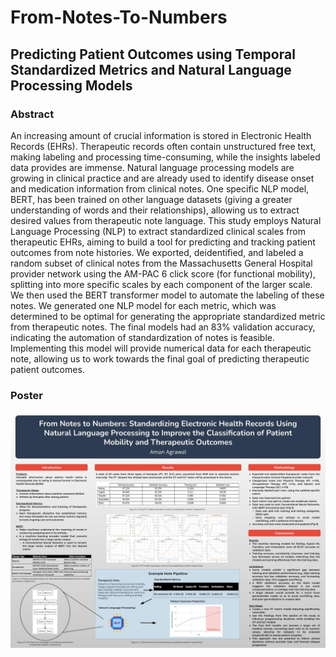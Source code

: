 # From-Notes-To-Numbers
## Predicting Patient Outcomes using Temporal Standardized Metrics and Natural Language Processing Models

### Abstract
An increasing amount of crucial information is stored in Electronic Health Records (EHRs). Therapeutic records often contain unstructured free text, making labeling and processing time-consuming, while the insights labeled data provides are immense. Natural language processing models are growing in clinical practice and are already used to identify disease onset and medication information from clinical notes. One specific NLP model, BERT, has been trained on other language datasets (giving a greater understanding of words and their relationships), allowing us to extract desired values from therapeutic note language. This study employs Natural Language Processing (NLP) to extract standardized clinical scales from therapeutic EHRs, aiming to build a tool for predicting and tracking patient outcomes from note histories. We exported, deidentified, and labeled a random subset of clinical notes from the Massachusetts General Hospital provider network using the AM-PAC 6 click score (for functional mobility), splitting into more specific scales by each component of the larger scale. We then used the BERT transformer model to automate the labeling of these notes. We generated one NLP model for each metric, which was determined to be optimal for generating the appropriate standardized metric from therapeutic notes. The final models had an 83% validation accuracy, indicating the automation of standardization of notes is feasible. Implementing this model will provide numerical data for each therapeutic note, allowing us to work towards the final goal of predicting therapeutic patient outcomes.

### Poster
![](https://github.com/daman20/From-Notes-To-Numbers/blob/26cec49883b687b0e371de358c24d4b99b2e1382/Poster_Notes%20to%20Numbers.jpg)
